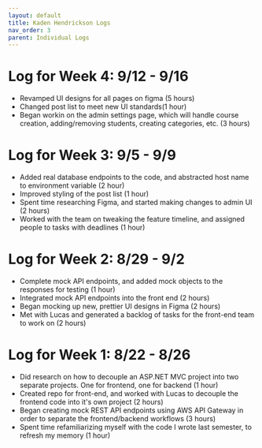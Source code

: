 ```yaml
---
layout: default
title: Kaden Hendrickson Logs
nav_order: 3
parent: Individual Logs
---
```

# Log for Week 4:  9/12 - 9/16
- Revamped UI designs for all pages on figma (5 hours)
- Changed post list to meet new UI standards(1 hour)
- Began workin on the admin settings page, which will handle course creation, adding/removing students, creating categories, etc. (3 hours)

# Log for Week 3:  9/5 - 9/9
- Added real database endpoints to the code, and abstracted host name to environment variable (2 hour)
- Improved styling of the post list (1 hour)
- Spent time researching Figma, and started making changes to admin UI (2 hours)
- Worked with the team on tweaking the feature timeline, and assigned people to tasks with deadlines (1 hour)

# Log for Week 2:  8/29 - 9/2
- Complete mock API endpoints, and added mock objects to the responses for testing (1 hour)
- Integrated mock API endpoints into the front end (2 hours)
- Began mocking up new, prettier UI designs in Figma (2 hours)
- Met with Lucas and generated a backlog of tasks for the front-end team to work on (2 hours)

# Log for Week 1:  8/22 - 8/26
-  Did research on how to decouple an ASP.NET MVC project into two separate projects. One for frontend, one for backend (1 hour)
-  Created repo for front-end, and worked with Lucas to decouple the frontend code into it's own project (2 hours)
-  Began creating mock REST API endpoints using AWS API Gateway in order to separate the frontend/backend workflows (3 hours)
-  Spent time refamiliarizing myself with the code I wrote last semester, to refresh my memory (1 hour) 


